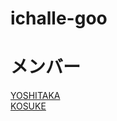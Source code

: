 # ichalle-goo

# メンバー
[YOSHITAKA](http://github.com/eukeka)  
[KOSUKE](http://github.com/ommadawn46)


